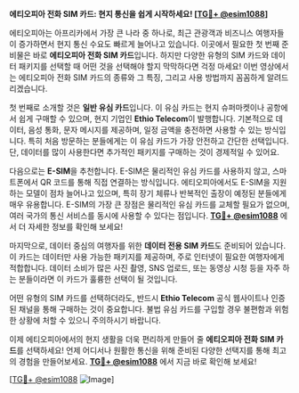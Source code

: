**에티오피아 전화 SIM 카드: 현지 통신을 쉽게 시작하세요! [[TG💪+ @esim1088](https://t.me/s/esim1088)]**

에티오피아는 아프리카에서 가장 큰 나라 중 하나로, 최근 관광객과 비즈니스 여행자들이 증가하면서 현지 통신 수요도 빠르게 늘어나고 있습니다. 이곳에서 필요한 첫 번째 준비물은 바로 **에티오피아 전화 SIM 카드**입니다. 하지만 다양한 유형의 SIM 카드와 데이터 패키지를 선택할 때 어떤 것을 선택해야 할지 막막하다면 걱정 마세요! 이번 영상에서는 에티오피아 전화 SIM 카드의 종류와 그 특징, 그리고 사용 방법까지 꼼꼼하게 알려드리겠습니다.

첫 번째로 소개할 것은 **일반 유심 카드**입니다. 이 유심 카드는 현지 슈퍼마켓이나 공항에서 쉽게 구매할 수 있으며, 현지 기업인 **Ethio Telecom**이 발행합니다. 기본적으로 데이터, 음성 통화, 문자 메시지를 제공하며, 일정 금액을 충전하면 사용할 수 있는 방식입니다. 특히 처음 방문하는 분들에게는 이 유심 카드가 가장 안전하고 간단한 선택입니다. 단, 데이터를 많이 사용한다면 추가적인 패키지를 구매하는 것이 경제적일 수 있어요.

다음으로는 **E-SIM**을 추천합니다. E-SIM은 물리적인 유심 카드를 사용하지 않고, 스마트폰에서 QR 코드를 통해 직접 연결하는 방식입니다. 에티오피아에서도 E-SIM을 지원하는 모델이 점차 늘어나고 있으며, 특히 장기 체류나 반복적인 출장이 예정된 분들에게 매우 유용합니다. E-SIM의 가장 큰 장점은 물리적인 유심 카드를 교체할 필요가 없으며, 여러 국가의 통신 서비스를 동시에 사용할 수 있다는 점입니다. **[TG💪+ @esim1088](https://t.me/s/esim1088)** 에서 더 자세한 정보를 확인해 보세요!

마지막으로, 데이터 중심의 여행자를 위한 **데이터 전용 SIM 카드**도 준비되어 있습니다. 이 카드는 데이터만 사용 가능한 패키지를 제공하며, 주로 인터넷이 필요한 여행자에게 적합합니다. 데이터 소비가 많은 사진 촬영, SNS 업로드, 또는 동영상 시청 등을 자주 하는 분들이라면 이 카드가 훌륭한 선택이 될 것입니다.

어떤 유형의 SIM 카드를 선택하더라도, 반드시 **Ethio Telecom** 공식 웹사이트나 인증된 채널을 통해 구매하는 것이 중요합니다. 불법 유심 카드를 구입할 경우 불편함과 위험한 상황에 처할 수 있으니 주의하시기 바랍니다.

이제 에티오피아에서의 현지 생활을 더욱 편리하게 만들어 줄 **에티오피아 전화 SIM 카드**를 선택하세요! 언제 어디서나 원활한 통신을 위해 준비된 다양한 선택지를 통해 최고의 경험을 만들어보세요. **[TG💪+ @esim1088](https://t.me/s/esim1088)** 에서 지금 바로 확인해 보세요!

[[TG💪+ @esim1088](https://t.me/s/esim1088) ![Image](https://i.postimg.cc/Y0z9fWf4/image.png)]